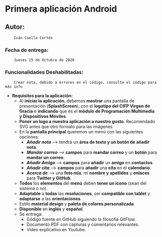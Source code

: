 # Primera aplicación Android

## Autor:
        Iván Coello Cortés

### Fecha de entrega:
        Jueves 15 de Octubre de 2020
        
### Funcionalidades Deshabilitadas:
        Crear nota, debido a errores en el código, consulte el código para más info
        
- **Requisitos para la aplicación:**
    - Al **iniciar la aplicación**, debemos **mostrar** una pantalla de presentación (**SplashScreen**), con el **logotipo del CIFP Virgen de Gracia** e **indicando** que es el **módulo de Programación Multimedia y Dispositivos Móviles**.
    - **Poner un logo a nuestra aplicación a nuestro gusto**. Recomendado SVG antes que otro formato para las imágenes
    - En la **pantalla principal** queremos un menú con las siguientes opciones:
        - ***Añadir nota*** --> tendrá un **área de texto y un botón de añadir nota**.
        - ***Mandar correo*** --> **campos** para **mandar correo** y un **botón** para **mandar un correo**.
        - ***Añadir Amigo*** --> **campos** para **añadir** un **amigo** en **contactos**.
        - ***Añadir cita*** --> **campos** para **añadir** una **cita** en el **calendario**.
        - ***Acerca de*** --> una **foto mía**, mi **nombre y apellidos** y **enlaces** para **Twitter y GitHub**.
    - **Todos** los **elementos** del **menú** deben **tener un icono** (sean del sistema o no).
    - **Adaptable** a **todas** las **resoluciones**, ser **compatible con tablet** y **adaptarse** a las **orientaciones**.
    - Estilo **material design** y **paleta de colores personalizada**.
    - **Disponible** en **inglés** y **español**.
    - Se entrega:
        - Código fuente en GitHub siguiendo la filosofía GitFlow.
        - Documento PDF con capturas y comentarios relevantes.
        - Vídeo explicativo en Youtube.